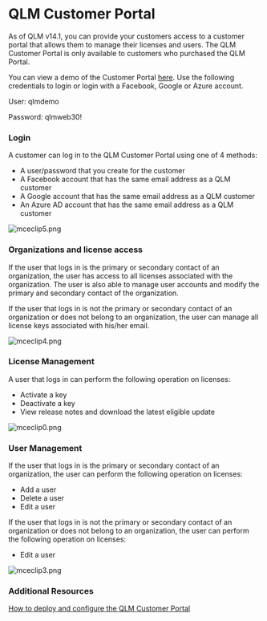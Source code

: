 # QLM Customer Portal

As of QLM v14.1, you can provide your customers access to a customer portal that allows them to manage their licenses and users. The QLM Customer Portal is only available to customers who purchased the QLM Portal.

&#x20;You can view a demo of the Customer Portal [here](https://qlm3.net/qlmdemov16/QlmCustomerPortal/qlm-portal-app). Use the following credentials to login or login with a Facebook, Google or Azure account.

User: qlmdemo

Password: qlmweb30!

### Login

A customer can log in to the QLM Customer Portal using one of 4 methods:

* A user/password that you create for the customer&#x20;
* A Facebook account that has the same email address as a QLM customer
* A Google account that has the same email address as a QLM customer
* An Azure AD account that has the same email address as a QLM customer

![mceclip5.png](https://support.soraco.co/hc/article\_attachments/360062698691/mceclip5.png)

### Organizations and license access

If the user that logs in is the primary or secondary contact of an organization, the user has access to all licenses associated with the organization. The user is also able to manage user accounts and modify the primary and secondary contact of the organization.

If the user that logs in is not the primary or secondary contact of an organization or does not belong to an organization, the user can manage all license keys associated with his/her email.

![mceclip4.png](https://support.soraco.co/hc/article\_attachments/360062698671/mceclip4.png)

### License Management

A user that logs in can perform the following operation on licenses:

* Activate a key&#x20;
* Deactivate a key
* View release notes and download the latest eligible update

![mceclip0.png](https://support.soraco.co/hc/article\_attachments/360062698571/mceclip0.png)

### User Management

If the user that logs in is the primary or secondary contact of an organization, the user can perform the following operation on licenses:

* Add a user
* Delete a user
* Edit a user

If the user that logs in is not the primary or secondary contact of an organization or does not belong to an organization, the user can perform the following operation on licenses:

* Edit a user

![mceclip3.png](https://support.soraco.co/hc/article\_attachments/360062522892/mceclip3.png)

### Additional Resources

[How to deploy and configure the QLM Customer Portal](https://support.soraco.co/hc/en-us/articles/360049459532-How-to-deploy-and-configure-the-QLM-Customer-Portal)
